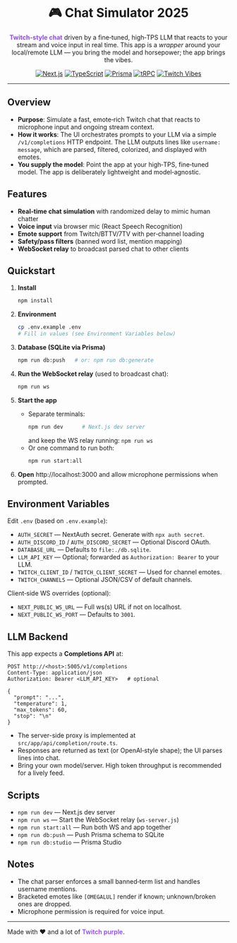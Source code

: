 <div align="center">

<h1>🎮 Chat Simulator 2025</h1>

<p>
  <strong style="color:#9146FF;">Twitch‑style chat</strong> driven by a fine‑tuned, high‑TPS LLM that reacts to your stream and voice input in real time. This app is a <em>wrapper</em> around your local/remote LLM — you bring the model and horsepower; the app brings the vibes.
</p>

<a href="https://nextjs.org"><img alt="Next.js" src="https://img.shields.io/badge/Next.js-15-black?logo=nextdotjs&logoColor=white"></a>
<a href="https://www.typescriptlang.org/"><img alt="TypeScript" src="https://img.shields.io/badge/TypeScript-5-blue"></a>
<a href="https://www.prisma.io/"><img alt="Prisma" src="https://img.shields.io/badge/Prisma-ORM-2D3748"></a>
<a href="https://trpc.io/"><img alt="tRPC" src="https://img.shields.io/badge/tRPC-11-3178C6"></a>
<a href="#"><img alt="Twitch Vibes" src="https://img.shields.io/badge/Vibes-9146FF?labelColor=000000"></a>

</div>

---

## Overview

- **Purpose**: Simulate a fast, emote‑rich Twitch chat that reacts to microphone input and ongoing stream context.
- **How it works**: The UI orchestrates prompts to your LLM via a simple `/v1/completions` HTTP endpoint. The LLM outputs lines like `username: message`, which are parsed, filtered, colorized, and displayed with emotes.
- **You supply the model**: Point the app at your high‑TPS, fine‑tuned model. The app is deliberately lightweight and model‑agnostic.

## Features

- **Real‑time chat simulation** with randomized delay to mimic human chatter
- **Voice input** via browser mic (React Speech Recognition)
- **Emote support** from Twitch/BTTV/7TV with per‑channel loading
- **Safety/pass filters** (banned word list, mention mapping)
- **WebSocket relay** to broadcast parsed chat to other clients

## Quickstart

1. **Install**
   ```bash
   npm install
   ```

2. **Environment**
   ```bash
   cp .env.example .env
   # Fill in values (see Environment Variables below)
   ```

3. **Database (SQLite via Prisma)**
   ```bash
   npm run db:push   # or: npm run db:generate
   ```

4. **Run the WebSocket relay** (used to broadcast chat):
   ```bash
   npm run ws
   ```

5. **Start the app**
   - Separate terminals:
     ```bash
     npm run dev      # Next.js dev server
     ```
     and keep the WS relay running: `npm run ws`
   - Or one command to run both:
     ```bash
     npm run start:all
     ```

6. **Open** http://localhost:3000 and allow microphone permissions when prompted.

## Environment Variables

Edit `.env` (based on `.env.example`):

- `AUTH_SECRET` — NextAuth secret. Generate with `npx auth secret`.
- `AUTH_DISCORD_ID` / `AUTH_DISCORD_SECRET` — Optional Discord OAuth.
- `DATABASE_URL` — Defaults to `file:./db.sqlite`.
- `LLM_API_KEY` — Optional; forwarded as `Authorization: Bearer` to your LLM.
- `TWITCH_CLIENT_ID` / `TWITCH_CLIENT_SECRET` — Used for channel emotes.
- `TWITCH_CHANNELS` — Optional JSON/CSV of default channels.

Client‑side WS overrides (optional):

- `NEXT_PUBLIC_WS_URL` — Full ws(s) URL if not on localhost.
- `NEXT_PUBLIC_WS_PORT` — Defaults to `3001`.

## LLM Backend

This app expects a **Completions API** at:

```
POST http://<host>:5005/v1/completions
Content-Type: application/json
Authorization: Bearer <LLM_API_KEY>   # optional

{
  "prompt": "...",
  "temperature": 1,
  "max_tokens": 60,
  "stop": "\n"
}
```

- The server-side proxy is implemented at `src/app/api/completion/route.ts`.
- Responses are returned as text (or OpenAI‑style shape); the UI parses lines into chat.
- Bring your own model/server. High token throughput is recommended for a lively feed.

## Scripts

- `npm run dev` — Next.js dev server
- `npm run ws` — Start the WebSocket relay (`ws-server.js`)
- `npm run start:all` — Run both WS and app together
- `npm run db:push` — Push Prisma schema to SQLite
- `npm run db:studio` — Prisma Studio

## Notes

- The chat parser enforces a small banned‑term list and handles username mentions.
- Bracketed emotes like `[OMEGALUL]` render if known; unknown/broken ones are dropped.
- Microphone permission is required for voice input.

---

Made with ❤️ and a lot of <span style="color:#9146FF; font-weight:600;">Twitch purple</span>.

